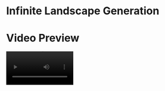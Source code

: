 # Infinite Landscape Generation

# Video Preview
<video src='https://github.com/AlexanderKotof/infinite_landscape_generation_test/blob/master/Video/preview.mp4' width=180/> </video>
